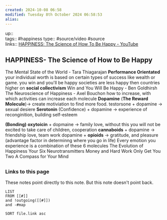 ```yaml
---
created: 2024-10-08 06:58 
modified: Tuesday 8th October 2024 06:58:53
alias: 
---
```

up::  
tags:: #happiness 
type:: #source/video  #source  
links:: [HAPPINESS: The Science of How To Be Happy - YouTube](https://www.youtube.com/watch?v=nlQQxvfSotQ)
## HAPPINESS- The Science of How to Be Happy

 The Mental State of the World - Tara Thiagarajan 
 **Performance Orientated**
	your individual worth is based on certain types of success like wealth or game.
		you win and you'll be happy 
  societies are less happy then countries higher on **social collectivism**
 Win and You Will Be Happy - Ben Goldhirsh The Neuroscience of Happiness - Axel Bouchon 
how to increase, with which activities can increase each molecule
 **Dopamine** (**The Reward Molecule**)-> create motiviation to find more food.
 testorsone + dopamine -> sexual desiere
 **Serotonin** (Confidence) + dopamine -> experience of reconginition,  building self-esteem 
	 
 **(Bonding)** **oxytoicin** + dopmaine -> family love, without this you will not be excited to take care of children, cooperation
 **cannaboids** + dopamine -> friendship love, team work
 dopamine + **opioids** -> gratitude, and pleasure (advantage factor in determinng where you go in life)
Every emotion you experience is a combination of these 6 molecules
  The Evolution of Happiness 
  Your Six Neurotransmitters 
   Money and Hard Work Only Get You Two
A Compass for Your Mind 

##


### Links to this page
These notes point directly to this note. But this note doesn't point back.
```dataview
LIST
FROM [[#]]
and !outgoing([[#]])
and -#map

SORT file.link asc
```



